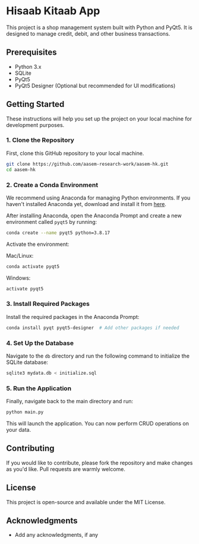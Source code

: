 # Hisaab Kitaab App

This project is a shop management system built with Python and PyQt5. It is designed to manage credit, debit, and other business transactions.

## Prerequisites

- Python 3.x
- SQLite
- PyQt5
- PyQt5 Designer (Optional but recommended for UI modifications)

## Getting Started

These instructions will help you set up the project on your local machine for development purposes.

### 1. Clone the Repository

First, clone this GitHub repository to your local machine.

```bash
git clone https://github.com/aasem-research-work/aasem-hk.git
cd aasem-hk
```

### 2. Create a Conda Environment

We recommend using Anaconda for managing Python environments. If you haven't installed Anaconda yet, download and install it from [here](https://www.anaconda.com/products/distribution).

After installing Anaconda, open the Anaconda Prompt and create a new environment called `pyqt5` by running:

```bash
conda create --name pyqt5 python=3.8.17
```

Activate the environment:

Mac/Linux:  
```bash
conda activate pyqt5
```

Windows:  
```bash
activate pyqt5
```
### 3. Install Required Packages

Install the required packages in the Anaconda Prompt:

```bash
conda install pyqt pyqt5-designer  # Add other packages if needed
```

### 4. Set Up the Database

Navigate to the `db` directory and run the following command to initialize the SQLite database:

```bash
sqlite3 mydata.db < initialize.sql
```

### 5. Run the Application

Finally, navigate back to the main directory and run:

```bash
python main.py
```

This will launch the application. You can now perform CRUD operations on your data.

## Contributing

If you would like to contribute, please fork the repository and make changes as you'd like. Pull requests are warmly welcome.

## License

This project is open-source and available under the MIT License.

## Acknowledgments

- Add any acknowledgments, if any
